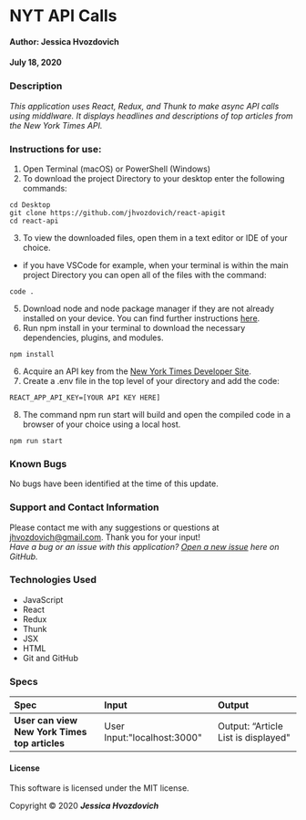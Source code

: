 # **NYT API Calls**

#### Author: **Jessica Hvozdovich**
#### July 18, 2020

### Description

_This application uses React, Redux, and Thunk to make async API calls using middlware. It displays headlines and descriptions of top articles from the New York Times API._
### Instructions for use:

1. Open Terminal (macOS) or PowerShell (Windows)
2. To download the project Directory to your desktop enter the following commands:
```
cd Desktop
git clone https://github.com/jhvozdovich/react-apigit
cd react-api
```
3. To view the downloaded files, open them in a text editor or IDE of your choice.
* if you have VSCode for example, when your terminal is within the main project Directory you can open all of the files with the command:
```
code .
```
5. Download node and node package manager if they are not already installed on your device. You can find further instructions [here](https://www.learnhowtoprogram.com/intermediate-javascript/getting-started-with-javascript-8d3b52cf-3755-481d-80c5-46f1d3a8ffeb/installing-node-js-14f2721a-61e0-44b3-af1f-73f17348c8f4).
5. Run npm install in your terminal to download the necessary dependencies, plugins, and modules.
```
npm install
```
6. Acquire an API key from the [New York Times Developer Site](https://developer.nytimes.com/get-started).
7. Create a .env file in the top level of your directory and add the code:
```
REACT_APP_API_KEY=[YOUR API KEY HERE]
```
8. The command npm run start will build and open the compiled code in a browser of your choice using a local host.
```
npm run start
```

### Known Bugs

No bugs have been identified at the time of this update.

### Support and Contact Information

Please contact me with any suggestions or questions at jhvozdovich@gmail.com. Thank you for your input!  
_Have a bug or an issue with this application? [Open a new issue](https://github.com/jhvozdovich/react-api/issues) here on GitHub._

### Technologies Used

* JavaScript
* React
* Redux
* Thunk
* JSX
* HTML
* Git and GitHub

### Specs
| Spec | Input | Output |
| :------------- | :------------- | :------------- |
| **User can view New York Times top articles** | User Input:"localhost:3000" | Output: “Article List is displayed" |

#### License

This software is licensed under the MIT license.

Copyright © 2020 **_Jessica Hvozdovich_**

